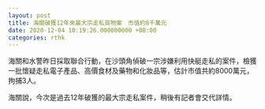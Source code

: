 ```yaml
---
layout: post
title: 海關破獲12年來最大宗走私貨物案　市值約8千萬元
date: 2020-12-04 10:19:26.000000000 +08:00
categories: rthk
---
```


海關和水警昨日採取聯合行動，在沙頭角偵破一宗涉嫌利用快艇走私的案件，檢獲一批懷疑走私電子產品、高價食材及藥物和化妝品等，估計市值共約8000萬元，拘捕3人。

海關說，今次是過去12年破獲的最大宗走私案件，稍後有記者會交代詳情。
